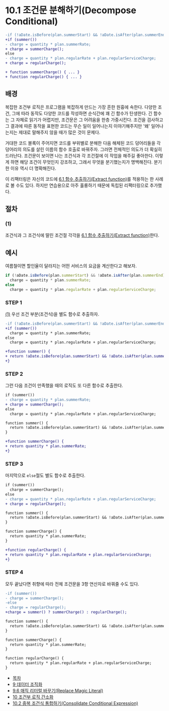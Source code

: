 # 10.1 조건문 분해하기(Decompose Conditional)
``` diff
-if (!aDate.isBefore(plan.summerStart) && !aDate.isAfter(plan.summerEnd))
+if (summer())
- charge = quantity * plan.summerRate;
+ charge = summerCharge();
else
- charge = quantity * plan.regularRate + plan.regularServiceCharge;
+ charge = regularCharge();

+ function summerCharge() { ... }
+ function regularCharge() { ... }
```

## 배경
복잡한 조건부 로직은 프로그램을 복잡하게 만드는 가장 흔한 원흉에 속한다. 다양한 조건, 그에 따라 동작도 다양한 코드를 작성하면 순식간에 꽤 긴 함수가 탄생한다. 긴 함수는 그 자체로 읽기가 어렵지만, 조건문은 그 어려움을 한층 가중시킨다. 조건을 검사하고 그 결과에 따른 동작을 표현한 코드는 무슨 일이 일어나는지 이야기해주지만 '왜' 일어나는지는 제대로 말해주지 않을 때가 많은 것이 문제다.

거대한 코드 블록이 주어지면 코드를 부위별로 분해한 다음 해체된 코드 덩어리들을 각 덩어리의 의도를 살린 이름의 함수 호출로 바꿔주자. 그러면 전체적인 의도가 더 확실히 드러난다. 조건문이 보이면 나는 조건식과 각 조건절에 이 작업을 해주길 좋아한다. 이렇게 하면 해당 조건이 무엇인지 강조하고, 그래서 무엇을 분기했는지가 명백해진다. 분기한 이유 역시 더 명확해진다.

이 리팩터링은 자신의 코드에 [6.1 함수 추출하기(Extract function)](https://github.com/wonder13662/refactoring-v2/blob/writing/chapter06/6-1.md)를 적용하는 한 사례로 볼 수도 있다. 하지만 연습용으로 아주 훌륭하기 때문에 독립된 리팩터링으로 추가했다.

## 절차
### (1)
조건식과 그 조건식에 딸린 조건절 각각을 [6.1 함수 추출하기(Extract function)](https://github.com/wonder13662/refactoring-v2/blob/writing/chapter06/6-1.md)한다.

## 예시
여름철이면 할인율이 달라지는 어떤 서비스의 요금을 계산한다고 해보자.
``` javascript
if (!aDate.isBefore(plan.summerStart) && !aDate.isAfter(plan.summerEnd))
  charge = quantity * plan.summerRate;
else
  charge = quantity * plan.regularRate + plan.regularServiceCharge;
```
### STEP 1
[(1)](https://github.com/wonder13662/refactoring-v2/blob/writing/chapter10/10-1.md#1) 우선 조건 부분(조건식)을 별도 함수로 추출하자.
``` diff
-if (!aDate.isBefore(plan.summerStart) && !aDate.isAfter(plan.summerEnd))
+if (summer())
  charge = quantity * plan.summerRate;
else
  charge = quantity * plan.regularRate + plan.regularServiceCharge;

+function summer() {
+ return !aDate.isBefore(plan.summerStart) && !aDate.isAfter(plan.summerEnd);
+}
```
### STEP 2
그런 다음 조건이 만족했을 때의 로직도 또 다른 함수로 추출한다.
``` diff
if (summer())
- charge = quantity * plan.summerRate;
+ charge = summerCharge();
else
  charge = quantity * plan.regularRate + plan.regularServiceCharge;

function summer() {
  return !aDate.isBefore(plan.summerStart) && !aDate.isAfter(plan.summerEnd);
}

+function summerCharge() {
+ return quantity * plan.summerRate;
+}
```
### STEP 3
마지막으로 `else`절도 별도 함수로 추출한다.
``` diff
if (summer())
  charge = summerCharge();
else
- charge = quantity * plan.regularRate + plan.regularServiceCharge;
+ charge = regularCharge();

function summer() {
  return !aDate.isBefore(plan.summerStart) && !aDate.isAfter(plan.summerEnd);
}

function summerCharge() {
  return quantity * plan.summerRate;
}

+function regularCharge() {
+ return quantity * plan.regularRate + plan.regularServiceCharge;
+}
```
### STEP 4
모두 끝났다면 취향에 따라 전체 조건문을 3항 연산자로 바꿔줄 수도 있다.
``` diff
-if (summer())
- charge = summerCharge();
-else
- charge = regularCharge();
+charge = summer() ? summerCharge() : regularCharge();

function summer() {
  return !aDate.isBefore(plan.summerStart) && !aDate.isAfter(plan.summerEnd);
}

function summerCharge() {
  return quantity * plan.summerRate;
}

function regularCharge() {
  return quantity * plan.regularRate + plan.regularServiceCharge;
}
```

- [목차](https://github.com/wonder13662/refactoring-v2/blob/writing)
- [9 데이터 조직화](https://github.com/wonder13662/refactoring-v2/blob/writing/chapter09)
- [9.6 매직 리터럴 바꾸기(Replace Magic Literal)](https://github.com/wonder13662/refactoring-v2/blob/writing/chapter09/9-6.md)
- [10 조건부 로직 간소화](https://github.com/wonder13662/refactoring-v2/blob/writing/chapter10)
- [10.2 중복 조건식 통합하기(Consolidate Conditional Expression)](https://github.com/wonder13662/refactoring-v2/blob/writing/chapter10/10-2.md)